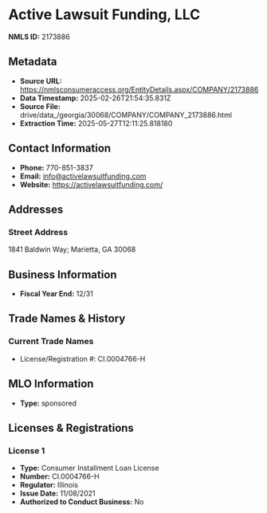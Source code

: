 # Active Lawsuit Funding, LLC

**NMLS ID:** 2173886

## Metadata
- **Source URL:** https://nmlsconsumeraccess.org/EntityDetails.aspx/COMPANY/2173886
- **Data Timestamp:** 2025-02-26T21:54:35.831Z
- **Source File:** drive/data_/georgia/30068/COMPANY/COMPANY_2173886.html
- **Extraction Time:** 2025-05-27T12:11:25.818180

## Contact Information
- **Phone:** 770-851-3837
- **Email:** info@activelawsuitfunding.com
- **Website:** https://activelawsuitfunding.com/

## Addresses
### Street Address
1841 Baldwin Way; Marietta, GA 30068

## Business Information
- **Fiscal Year End:** 12/31

## Trade Names & History
### Current Trade Names
- License/Registration #: CI.0004766-H

## MLO Information
- **Type:** sponsored

## Licenses & Registrations

### License 1
- **Type:** Consumer Installment Loan License
- **Number:** CI.0004766-H
- **Regulator:** Illinois
- **Issue Date:** 11/08/2021
- **Authorized to Conduct Business:** No
